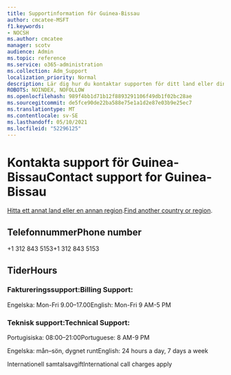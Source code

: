 ```yaml
---
title: Supportinformation för Guinea-Bissau
author: cmcatee-MSFT
f1.keywords:
- NOCSH
ms.author: cmcatee
manager: scotv
audience: Admin
ms.topic: reference
ms.service: o365-administration
ms.collection: Adm_Support
localization_priority: Normal
description: Lär dig hur du kontaktar supporten för ditt land eller din region.
ROBOTS: NOINDEX, NOFOLLOW
ms.openlocfilehash: 989f4bb1d71b12f8893291106f49db1f02bc28ae
ms.sourcegitcommit: de5fce90de22ba588e75e1a1d2e87e03b9e25ec7
ms.translationtype: MT
ms.contentlocale: sv-SE
ms.lasthandoff: 05/10/2021
ms.locfileid: "52296125"
---
```

# <a name="contact-support-for-guinea-bissau"></a><span data-ttu-id="c99a6-103">Kontakta support för Guinea-Bissau</span><span class="sxs-lookup"><span data-stu-id="c99a6-103">Contact support for Guinea-Bissau</span></span>

<span data-ttu-id="c99a6-104">[Hitta ett annat land eller en annan region](../../business-video/get-help-support.md).</span><span class="sxs-lookup"><span data-stu-id="c99a6-104">[Find another country or region](../../business-video/get-help-support.md).</span></span>

## <a name="phone-number"></a><span data-ttu-id="c99a6-105">Telefonnummer</span><span class="sxs-lookup"><span data-stu-id="c99a6-105">Phone number</span></span>
<span data-ttu-id="c99a6-106">+1 312 843 5153</span><span class="sxs-lookup"><span data-stu-id="c99a6-106">+1 312 843 5153</span></span>

## <a name="hours"></a><span data-ttu-id="c99a6-107">Tider</span><span class="sxs-lookup"><span data-stu-id="c99a6-107">Hours</span></span>
### <a name="billing-support"></a><span data-ttu-id="c99a6-108">Faktureringssupport:</span><span class="sxs-lookup"><span data-stu-id="c99a6-108">Billing Support:</span></span>

<span data-ttu-id="c99a6-109">Engelska: Mon-Fri 9.00–17.00</span><span class="sxs-lookup"><span data-stu-id="c99a6-109">English: Mon-Fri 9 AM-5 PM</span></span>

### <a name="technical-support"></a><span data-ttu-id="c99a6-110">Teknisk support:</span><span class="sxs-lookup"><span data-stu-id="c99a6-110">Technical Support:</span></span>

<span data-ttu-id="c99a6-111">Portugisiska: 08:00–21:00</span><span class="sxs-lookup"><span data-stu-id="c99a6-111">Portuguese: 8 AM-9 PM</span></span>

<span data-ttu-id="c99a6-112">Engelska: mån–sön, dygnet runt</span><span class="sxs-lookup"><span data-stu-id="c99a6-112">English: 24 hours a day, 7 days a week</span></span>

<span data-ttu-id="c99a6-113">Internationell samtalsavgift</span><span class="sxs-lookup"><span data-stu-id="c99a6-113">International call charges apply</span></span>
